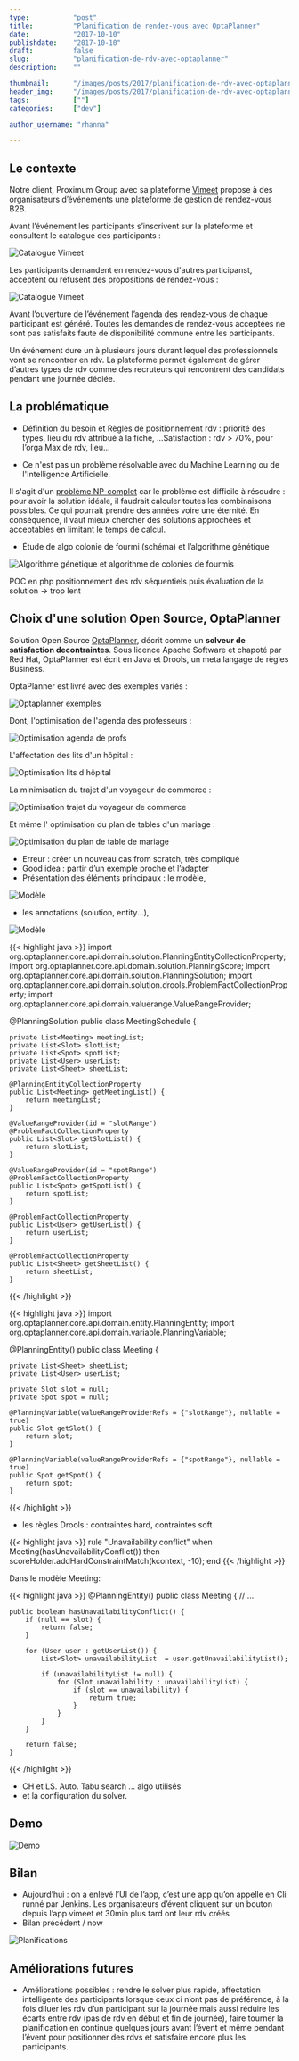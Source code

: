 ```yaml
---
type:           "post"
title:          "Planification de rendez-vous avec OptaPlanner"
date:           "2017-10-10"
publishdate:    "2017-10-10"
draft:          false
slug:           "planification-de-rdv-avec-optaplanner"
description:    ""

thumbnail:      "/images/posts/2017/planification-de-rdv-avec-optaplanner/optaplanner-teacher-agenda.png"
header_img:     "/images/posts/2017/planification-de-rdv-avec-optaplanner/optaplanner-logo.png"
tags:           [""]
categories:     ["dev"]

author_username: "rhanna"

---
```


## Le contexte

Notre client, Proximum Group avec sa plateforme [Vimeet](https://www.elao.com/fr/etudes-de-cas/vimeet/) propose à des
organisateurs d’événements une plateforme de gestion de rendez-vous B2B.

Avant l’événement les participants s’inscrivent sur la plateforme et consultent le catalogue des participants :

<p class="text-center">
    <img src="/images/posts/2017/planification-de-rdv-avec-optaplanner/vimeet-catalogue.png" alt="Catalogue Vimeet" />
</p>

Les participants demandent en rendez-vous d'autres participanst, acceptent ou refusent des propositions de rendez-vous :

<p class="text-center">
    <img src="/images/posts/2017/planification-de-rdv-avec-optaplanner/vimeet-gdr.png" alt="Catalogue Vimeet" />
</p>

Avant l’ouverture de l’événement l’agenda des rendez-vous de chaque participant est généré.
Toutes les demandes de rendez-vous acceptées ne sont pas satisfaits faute de disponibilité commune entre les
participants.

Un événement dure un à plusieurs jours durant lequel des professionnels vont se rencontrer en rdv.
La plateforme permet également de gérer d’autres types de rdv comme des recruteurs qui rencontrent des candidats
pendant une journée dédiée.

## La problématique

- Définition du besoin et Règles de positionnement rdv : priorité des types, lieu du rdv attribué à la fiche, ...Satisfaction : rdv > 70%, pour l’orga Max de rdv, lieu...

- Ce n'est pas un problème résolvable avec du Machine Learning ou de l'Intelligence Artificielle.

Il s'agit d'un [problème NP-complet](https://fr.wikipedia.org/wiki/Probl%C3%A8me_NP-complet) car le problème est
difficile à résoudre : pour avoir la solution idéale, il faudrait calculer toutes les combinaisons possibles.
Ce qui pourrait prendre des années voire une éternité.
En conséquence, il vaut mieux chercher des solutions approchées et acceptables en limitant le temps de calcul.

- Étude de  algo colonie de fourmi (schéma) et l’algorithme génétique

<p class="text-center">
    <img
        src="/images/posts/2017/planification-de-rdv-avec-optaplanner/algorithmes.png"
        alt="Algorithme génétique et algorithme de colonies de fourmis"
    />
</p>

POC en php positionnement des rdv séquentiels puis évaluation de la solution -> trop lent

## Choix d'une solution Open Source, OptaPlanner

Solution Open Source [OptaPlanner](https://www.optaplanner.org/),
décrit comme un __solveur de satisfaction decontraintes__.
Sous licence Apache Software et chapoté par Red Hat, OptaPlanner est écrit en Java et Drools, un meta langage de règles
Business.


OptaPlanner est livré avec des exemples variés : 

<p class="text-center">
    <img src="/images/posts/2017/planification-de-rdv-avec-optaplanner/optaplanner-examples.png" alt="Optaplanner exemples" />
</p>

Dont, l'optimisation de l'agenda des professeurs :

<p class="text-center">
    <img src="/images/posts/2017/planification-de-rdv-avec-optaplanner/optaplanner-teacher-agenda.png" alt="Optimisation agenda de profs" />
</p>

L'affectation des lits d'un hôpital :

<p class="text-center">
    <img src="/images/posts/2017/planification-de-rdv-avec-optaplanner/optaplanner-hospital.png" alt="Optimisation lits d'hôpital" />
</p>

La minimisation du trajet d'un voyageur de commerce :

<p class="text-center">
    <img src="/images/posts/2017/planification-de-rdv-avec-optaplanner/optaplanner-traveller.png" alt="Optimisation trajet du voyageur de commerce" />
</p>

Et même l' optimisation du plan de tables d'un mariage :

<p class="text-center">
    <img src="/images/posts/2017/planification-de-rdv-avec-optaplanner/optaplanner-wedding.png" alt="Optimisation du plan de table de mariage" />
</p>

- Erreur : créer un nouveau cas from scratch, très compliqué
- Good idea : partir d’un exemple proche et l’adapter
- Présentation des éléments principaux : le modèle,

<p class="text-center">
    <img src="/images/posts/2017/planification-de-rdv-avec-optaplanner/model.png" alt="Modèle" />
</p>

- les annotations (solution, entity...),

<p class="text-center">
    <img src="/images/posts/2017/planification-de-rdv-avec-optaplanner/model-annotations.png" alt="Modèle" />
</p>

{{< highlight java >}}
import org.optaplanner.core.api.domain.solution.PlanningEntityCollectionProperty;
import org.optaplanner.core.api.domain.solution.PlanningScore;
import org.optaplanner.core.api.domain.solution.PlanningSolution;
import org.optaplanner.core.api.domain.solution.drools.ProblemFactCollectionProperty;
import org.optaplanner.core.api.domain.valuerange.ValueRangeProvider;

@PlanningSolution
public class MeetingSchedule {

    private List<Meeting> meetingList;
    private List<Slot> slotList;
    private List<Spot> spotList;
    private List<User> userList;
    private List<Sheet> sheetList;

    @PlanningEntityCollectionProperty
    public List<Meeting> getMeetingList() {
        return meetingList;
    }

    @ValueRangeProvider(id = "slotRange")
    @ProblemFactCollectionProperty
    public List<Slot> getSlotList() {
        return slotList;
    }

    @ValueRangeProvider(id = "spotRange")
    @ProblemFactCollectionProperty
    public List<Spot> getSpotList() {
        return spotList;
    }

    @ProblemFactCollectionProperty
    public List<User> getUserList() {
        return userList;
    }

    @ProblemFactCollectionProperty
    public List<Sheet> getSheetList() {
        return sheetList;
    }
{{< /highlight >}}


{{< highlight java >}}
import org.optaplanner.core.api.domain.entity.PlanningEntity;
import org.optaplanner.core.api.domain.variable.PlanningVariable;

@PlanningEntity()
public class Meeting {

    private List<Sheet> sheetList;
    private List<User> userList;

    private Slot slot = null;
    private Spot spot = null;

    @PlanningVariable(valueRangeProviderRefs = {"slotRange"}, nullable = true)
    public Slot getSlot() {
        return slot;
    }

    @PlanningVariable(valueRangeProviderRefs = {"spotRange"}, nullable = true)
    public Spot getSpot() {
        return spot;
    }
{{< /highlight >}}

- les règles Drools : contraintes hard, contraintes soft

{{< highlight java >}}
rule "Unavailability conflict"
    when
        Meeting(hasUnavailabilityConflict())
    then
        scoreHolder.addHardConstraintMatch(kcontext, -10);
end
{{< /highlight >}}

Dans le modèle Meeting:

{{< highlight java >}}
@PlanningEntity()
public class Meeting {
    // ...
    
    public boolean hasUnavailabilityConflict() {
        if (null == slot) {
            return false;
        }

        for (User user : getUserList()) {
            List<Slot> unavailabilityList  = user.getUnavailabilityList();

            if (unavailabilityList != null) {
                for (Slot unavailability : unavailabilityList) {
                    if (slot == unavailability) {
                        return true;
                    }
                }
            }
        }

        return false;
    }
{{< /highlight >}}

- CH et LS. Auto. Tabu search ... algo utilisés
- et la configuration du solver.

## Demo

<p class="text-center">
    <img src="/images/posts/2017/planification-de-rdv-avec-optaplanner/planner-real-event.gif" alt="Demo" />
</p>

## Bilan

- Aujourd’hui : on a enlevé l’UI de l’app, c’est une app qu’on appelle en Cli runné par Jenkins. Les organisateurs d’évent cliquent sur un bouton depuis l’app vimeet et 30min plus tard ont leur rdv créés
- Bilan précédent / now

<p class="text-center">
    <img src="/images/posts/2017/planification-de-rdv-avec-optaplanner/stats-planifications.png" alt="Planifications" />
</p>

## Améliorations futures

- Améliorations possibles : rendre le solver plus rapide, affectation intelligente des participants lorsque ceux ci n’ont pas de préférence, à la fois diluer les rdv d’un participant sur la journée mais aussi réduire les écarts entre rdv (pas de rdv en début et fin de journée), faire tourner la planification en continue quelques jours avant l’évent et même pendant l’évent pour positionner des rdvs et satisfaire encore plus les participants.

